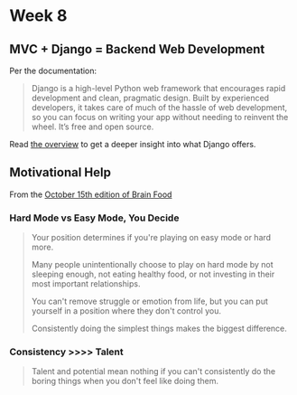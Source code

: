 # Week 8

## MVC + Django = Backend Web Development

Per the documentation:

> Django is a high-level Python web framework that encourages rapid development and clean, pragmatic design. Built by experienced developers, it takes care of much of the hassle of web development, so you can focus on writing your app without needing to reinvent the wheel. It’s free and open source.

Read [the overview](https://docs.djangoproject.com/en/4.2/intro/overview/) to get a deeper insight into what Django offers.

## Motivational Help

From the [October 15th edition of Brain Food](https://fs.blog/brain-food/october-15-2023/)

### Hard Mode vs Easy Mode, You Decide

> Your position determines if you're playing on easy mode or hard more.
>
> Many people unintentionally choose to play on hard mode by not sleeping enough, not eating healthy food, or not investing in their most important relationships.
>
> You can't remove struggle or emotion from life, but you can put yourself in a position where they don't control you.
>
> Consistently doing the simplest things makes the biggest difference.


### Consistency >>>> Talent

> Talent and potential mean nothing if you can't consistently do the boring things when you don't feel like doing them.
